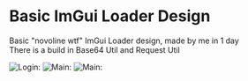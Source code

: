 # Basic ImGui Loader Design

Basic "novoline wtf" ImGui Loader design, made by me in 1 day\
There is a build in Base64 Util and Request Util

![Login:](https://cdn.discordapp.com/attachments/1025110804120477798/1095128274633498694/image.png)
![Main:](https://cdn.discordapp.com/attachments/1025110804120477798/1095128264902717610/image.png)
![Main:](https://cdn.discordapp.com/attachments/1025110804120477798/1095128264902717610/image.png)
